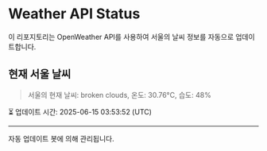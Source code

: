 
# Weather API Status

이 리포지토리는 OpenWeather API를 사용하여 서울의 날씨 정보를 자동으로 업데이트합니다.

## 현재 서울 날씨
> 서울의 현재 날씨: broken clouds, 온도: 30.76°C, 습도: 48%

⏳ 업데이트 시간: 2025-06-15 03:53:52 (UTC)

---
자동 업데이트 봇에 의해 관리됩니다.
